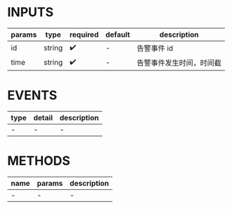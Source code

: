 [//]: # "business-bricks/monitor-alert/alert-detail-description-template.ts"

# INPUTS

| params | type   | required | default | description              |
| ------ | ------ | -------- | ------- | ------------------------ |
| id     | string | ✔️       | -       | 告警事件 id              |
| time   | string | ✔️       | -       | 告警事件发生时间，时间截 |

# EVENTS

| type | detail | description |
| ---- | ------ | ----------- |
| -    | -      | -           |

# METHODS

| name | params | description |
| ---- | ------ | ----------- |
| -    | -      | -           |
